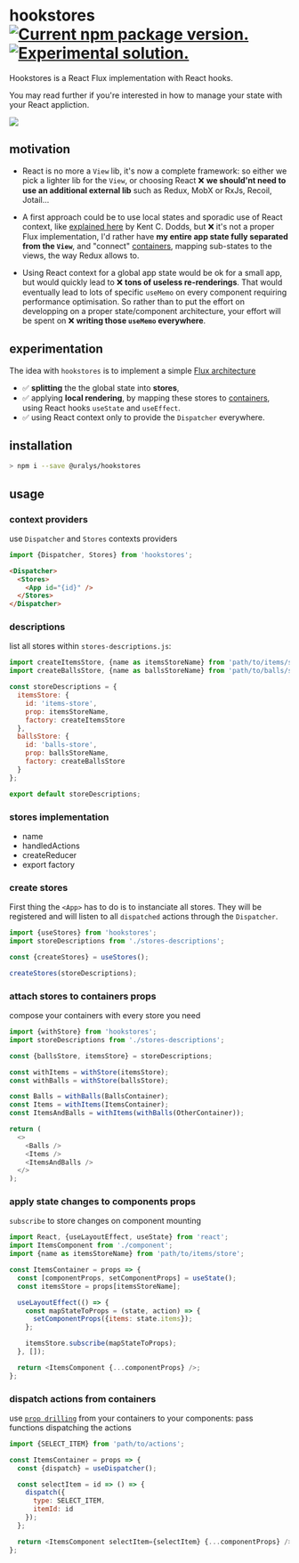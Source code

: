 # hookstores <a href="https://www.npmjs.com/package/@uralys/hookstores"><img src="https://img.shields.io/npm/v/@uralys/hookstores?color=%23123" alt="Current npm package version." /></a> <a href="https://www.npmjs.com/package/@uralys/hookstores"><img src="https://img.shields.io/badge/status-experimental-127712.svg" alt="Experimental solution." /> </a>

Hookstores is a React Flux implementation with React hooks.

You may read further if you're interested in how to manage your state with your React appliction.

![](https://facebook.github.io/flux/img/overview/flux-simple-f8-diagram-1300w.png)

## motivation

- React is no more a `View` lib, it's now a complete framework: so either we pick a lighter lib for the `View`, or choosing React ❌ **we should'nt need to use an additional external lib** such as Redux, MobX or RxJs, Recoil, Jotail...

- A first approach could be to use local states and sporadic use of React context, like [explained here](https://kentcdodds.com/blog/application-state-management-with-react) by Kent C. Dodds, but ❌ it's not a proper Flux implementation, I'd rather have **my entire app state fully separated from the `View`**, and "connect" [containers](https://medium.com/@learnreact/container-components-c0e67432e005), mapping sub-states to the views, the way Redux allows to.

- Using React context for a global app state would be ok for a small app, but would quickly lead to ❌ **tons of useless re-renderings**.
  That would eventually lead to lots of specific `useMemo` on every component requiring performance optimisation.
  So rather than to put the effort on developping on a proper state/component architecture, your effort will be spent on ❌ **writing those `useMemo` everywhere**.

## experimentation

The idea with `hookstores` is to implement a simple [Flux architecture](https://facebook.github.io/flux/docs/in-depth-overview)

- ✅ **splitting** the the global state into **stores**,
- ✅ applying **local rendering**, by mapping these stores to [containers](https://medium.com/@learnreact/container-components-c0e67432e005), using React hooks `useState` and `useEffect`.
- ✅ using React context only to provide the `Dispatcher` everywhere.

## installation

```sh
> npm i --save @uralys/hookstores
```

## usage

### context providers

use `Dispatcher` and `Stores` contexts providers

```js
import {Dispatcher, Stores} from 'hookstores';
```

```html
<Dispatcher>
  <Stores>
    <App id="{id}" />
  </Stores>
</Dispatcher>
```

### descriptions

list all stores within `stores-descriptions.js`:

```js
import createItemsStore, {name as itemsStoreName} from 'path/to/items/store';
import createBallsStore, {name as ballsStoreName} from 'path/to/balls/store';

const storeDescriptions = {
  itemsStore: {
    id: 'items-store',
    prop: itemsStoreName,
    factory: createItemsStore
  },
  ballsStore: {
    id: 'balls-store',
    prop: ballsStoreName,
    factory: createBallsStore
  }
};

export default storeDescriptions;
```

### stores implementation

- name
- handledActions
- createReducer
- export factory

### create stores

First thing the `<App>` has to do is to instanciate all stores.
They will be registered and will listen to all `dispatched` actions through the `Dispatcher`.

```js
import {useStores} from 'hookstores';
import storeDescriptions from './stores-descriptions';

const {createStores} = useStores();

createStores(storeDescriptions);
```

### attach stores to containers props

compose your containers with every store you need

```js
import {withStore} from 'hookstores';
import storeDescriptions from './stores-descriptions';

const {ballsStore, itemsStore} = storeDescriptions;

const withItems = withStore(itemsStore);
const withBalls = withStore(ballsStore);

const Balls = withBalls(BallsContainer);
const Items = withItems(ItemsContainer);
const ItemsAndBalls = withItems(withBalls(OtherContainer));

return (
  <>
    <Balls />
    <Items />
    <ItemsAndBalls />
  </>
);
```

### apply state changes to components props

`subscribe` to store changes on component mounting

```js
import React, {useLayoutEffect, useState} from 'react';
import ItemsComponent from './component';
import {name as itemsStoreName} from 'path/to/items/store';

const ItemsContainer = props => {
  const [componentProps, setComponentProps] = useState();
  const itemsStore = props[itemsStoreName];

  useLayoutEffect(() => {
    const mapStateToProps = (state, action) => {
      setComponentProps({items: state.items});
    };

    itemsStore.subscribe(mapStateToProps);
  }, []);

  return <ItemsComponent {...componentProps} />;
};
```

### dispatch actions from containers

use [`prop drilling`](https://kentcdodds.com/blog/prop-drilling) from your containers to your components: pass functions dispatching the actions

```js
import {SELECT_ITEM} from 'path/to/actions';

const ItemsContainer = props => {
  const {dispatch} = useDispatcher();

  const selectItem = id => () => {
    dispatch({
      type: SELECT_ITEM,
      itemId: id
    });
  };

  return <ItemsComponent selectItem={selectItem} {...componentProps} />;
};
```
